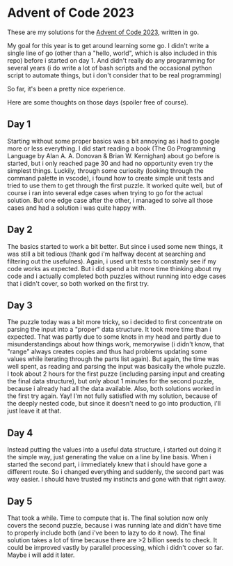 # Advent of Code 2023
These are my solutions for the [Advent of Code 2023](https://adventofcode.com/2023/about), written in go.

My goal for this year is to get around learning some go. I didn't write a single line of go (other than a "hello, world", which is also included in this repo) before i started on day 1. And didn't really do any programming for several years (i do write a lot of bash scripts and the occasional python script to automate things, but i don't consider that to be real programming)

So far, it's been a pretty nice experience.

Here are some thoughts on those days (spoiler free of course).

## Day 1
Starting without some proper basics was a bit annoying as i had to google more or less everything. I did start reading a book (The Go Programming Language by Alan A. A. Donovan & Brian W. Kernighan) about go before is started, but i only reached page 30 and had no opportunity even try the simplest things. Luckily, through some curiosity (looking through the command palette in vscode), i found how to create simple unit tests and tried to use them to get through the first puzzle. It worked quite well, but of course i ran into several edge cases when trying to go for the actual solution. But one edge case after the other, i managed to solve all those cases and had a solution i was quite happy with.

## Day 2
The basics started to work a bit better. But since i used some new things, it was still a bit tedious (thank god i'm halfway decent at searching and filtering out the usefulnes).
Again, i used unit tests to constanly see if my code works as expected. But i did spend a bit more time thinking about my code and i actually completed both puzzles without running into edge cases that i didn't cover, so both worked on the first try.

## Day 3
The puzzle today was a bit more tricky, so i decided to first concentrate on parsing the input into a "proper" data structure. It took more time than i expected. That was partly due to some knots in my head and partly due to misunderstandings about how things work, memorywise (i didn't know, that "range" always creates copies and thus had problems updating some values while iterating through the parts list again). But again, the time was well spent, as reading and parsing the input was basically the whole puzzle. I took about 2 hours for the first puzze (including parsing input and creating the final data structure), but only about 1 minutes for the second puzzle, because i already had all the data available. Also, both solutions worked in the first try again. Yay!
I'm not fully satisfied with my solution, because of the deeply nested code, but since it doesn't need to go into production, i'll just leave it at that.

## Day 4
Instead putting the values into a useful data structure, i started out doing it the simple way, just generating the value on a line by line basis. When i started the second part, i immediately knew that i should have gone a different route. So i changed everything and suddenly, the second part was way easier. I should have trusted my instincts and gone with that right away.

## Day 5
That took a while. Time to compute that is. The final solution now only covers the second puzzle, because i was running late and didn't have time to properly include both (and i've been to lazy to do it now). The final solution takes a lot of time because there are >2 billion seeds to check. It could be improved vastly by parallel processing, which i didn't cover so far. Maybe i will add it later. 